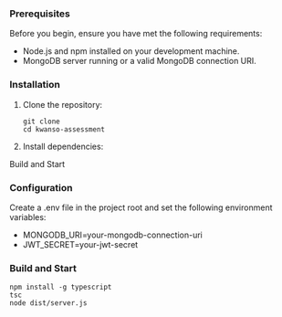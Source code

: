 ### Prerequisites

Before you begin, ensure you have met the following requirements:

- Node.js and npm installed on your development machine.
- MongoDB server running or a valid MongoDB connection URI.

### Installation

1. Clone the repository:

   ```shell
   git clone 
   cd kwanso-assessment

2. Install dependencies:

  Build and Start


### Configuration

Create a .env file in the project root and set the following environment variables:

- MONGODB_URI=your-mongodb-connection-uri
- JWT_SECRET=your-jwt-secret

### Build and Start

   ```shell
   npm install -g typescript
   tsc
   node dist/server.js
